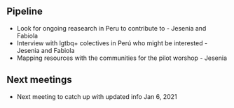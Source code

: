## Pipeline

- Look for ongoing reasearch in Peru to contribute to - Jesenia and Fabiola
- Interview with lgtbq+ colectives in Perú who might be interested - Jesenia and Fabiola
- Mapping resources with the communities for the pilot worshop - Jesenia

## Next meetings
- Next meeting to catch up with updated info Jan 6, 2021 




